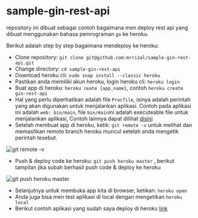 
# sample-gin-rest-api

repository ini dibuat sebagai contoh bagaimana men deploy rest api yang dibuat menggunakan bahasa pemrograman `go` ke heroku.

Berikut adalah step by step bagaimana mendeploy ke heroku:

 - Clone repository: `git clone git@github.com:mrrizal/sample-gin-rest-api.git`
 - Change directory: `cd sample-gin-rest-api`
 - Download heroku cli: `sudo snap install --classic heroku`
 - Pastikan anda memiliki akun heroku, login heroku cli: `heroku login`
 - Buat app di heroku: `heroku ceate {app_name}`, contoh `heroku create gin-rest-api`
 - Hal yang perlu diperhatikan adalah file `Procfile`, isinya adalah perintah yang akan digunakan untuk menjalankan aplikasi. Contoh pada aplikasi ini adalah `web: bin/main`, file `bin/main`ini adalah executeable file untuk menjalankan aplikasi, Contoh lainnya dapat dilihat [disini](https://github.com/mrrizal/Rastakhans-Rumble-API/blob/master/RastakhansRumble/Procfile)
 - Setelah membuat app di heroku, ketik: `git remote -v` untuk melihat dan memastikan remote branch heroku muncul setelah anda mengetik perintah tesebut.
 
![git remote -v](https://i.imgur.com/2DzN95v.png)

 - Push & deploy code ke heroku: `git push heroku master` , berikut tampilan jika subah berhasil push code & deploy ke heroku

![git push heroku master](https://i.imgur.com/mR8pqMA.png)

- Selanjutnya untuk membuka app kita di browser, ketikan: `heroku open`
 - Anda juga bisa men test aplikasi di local dengan mengetikan `heroku local`
 - Berikut contoh aplikasi yang sudah saya deploy di heroku [link](https://gin-rest-api.herokuapp.com/ping)

